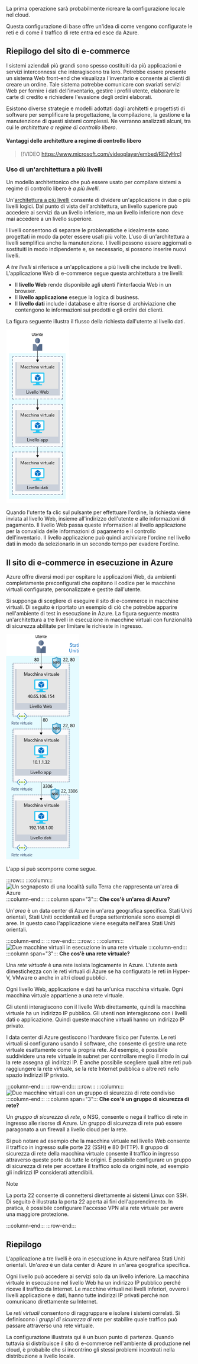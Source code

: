 La prima operazione sarà probabilmente ricreare la configurazione locale nel cloud.

Questa configurazione di base offre un'idea di come vengono configurate le reti e di come il traffico di rete entra ed esce da Azure.

## <a name="your-e-commerce-site-at-a-glance"></a>Riepilogo del sito di e-commerce

I sistemi aziendali più grandi sono spesso costituiti da più applicazioni e servizi interconnessi che interagiscono tra loro. Potrebbe essere presente un sistema Web front-end che visualizza l'inventario e consente ai clienti di creare un ordine. Tale sistema potrebbe comunicare con svariati servizi Web per fornire i dati dell'inventario, gestire i profili utente, elaborare le carte di credito e richiedere l'evasione degli ordini elaborati.

Esistono diverse strategie e modelli adottati dagli architetti e progettisti di software per semplificare la progettazione, la compilazione, la gestione e la manutenzione di questi sistemi complessi. Ne verranno analizzati alcuni, tra cui le _architetture a regime di controllo libero_.

#### <a name="benefits-of-loosely-coupled-architectures"></a>Vantaggi delle architetture a regime di controllo libero

> [!VIDEO https://www.microsoft.com/videoplayer/embed/RE2yHrc]

### <a name="using-an-n-tier-architecture"></a>Uso di un'architettura a più livelli

Un modello architettonico che può essere usato per compilare sistemi a regime di controllo libero è _a più livelli_.

Un'[architettura a più livelli](https://docs.microsoft.com/azure/architecture/guide/architecture-styles/n-tier) consente di dividere un'applicazione in due o più livelli logici. Dal punto di vista dell'architettura, un livello superiore può accedere ai servizi da un livello inferiore, ma un livello inferiore non deve mai accedere a un livello superiore.

I livelli consentono di separare le problematiche e idealmente sono progettati in modo da poter essere usati più volte. L'uso di un'architettura a livelli semplifica anche la manutenzione. I livelli possono essere aggiornati o sostituiti in modo indipendente e, se necessario, si possono inserire nuovi livelli.

_A tre livelli_ si riferisce a un'applicazione a più livelli che include tre livelli. L'applicazione Web di e-commerce segue questa architettura a tre livelli:

* Il **livello Web** rende disponibile agli utenti l'interfaccia Web in un browser.
* Il **livello applicazione** esegue la logica di business.
* Il **livello dati** include i database e altre risorse di archiviazione che contengono le informazioni sui prodotti e gli ordini dei clienti.

La figura seguente illustra il flusso della richiesta dall'utente al livello dati.

![Figura che illustra un'architettura a tre livelli in cui ogni livello è ospitato in una macchina virtuale dedicata.](../media/2-three-tier.png)

Quando l'utente fa clic sul pulsante per effettuare l'ordine, la richiesta viene inviata al livello Web, insieme all'indirizzo dell'utente e alle informazioni di pagamento. Il livello Web passa queste informazioni al livello applicazione per la convalida delle informazioni di pagamento e il controllo dell'inventario. Il livello applicazione può quindi archiviare l'ordine nel livello dati in modo da selezionarlo in un secondo tempo per evadere l'ordine.

## <a name="your-e-commerce-site-running-on-azure"></a>Il sito di e-commerce in esecuzione in Azure

Azure offre diversi modi per ospitare le applicazioni Web, da ambienti completamente preconfigurati che ospitano il codice per le macchine virtuali configurate, personalizzate e gestite dall'utente.

Si supponga di scegliere di eseguire il sito di e-commerce in macchine virtuali. Di seguito è riportato un esempio di ciò che potrebbe apparire nell'ambiente di test in esecuzione in Azure. La figura seguente mostra un'architettura a tre livelli in esecuzione in macchine virtuali con funzionalità di sicurezza abilitate per limitare le richieste in ingresso. 

![Figura che illustra un'architettura a tre livelli in cui ogni livello è in esecuzione in una macchina virtuale separata. Ogni macchina virtuale è etichettata con l'indirizzo IP e si trova all'interno della propria rete virtuale. Ogni rete virtuale ha un gruppo di sicurezza di rete in cui sono elencate le porte aperte.](../media/2-test-deployment.png)

L'app si può scomporre come segue.

:::row:::
  :::column:::
    ![Un segnaposto di una località sulla Terra che rappresenta un'area di Azure](../media/2-azure-region.png)
  :::column-end:::
    :::column span="3"::: **Che cos'è un'area di Azure?**

Un'_area_ è un data center di Azure in un'area geografica specifica. Stati Uniti orientali, Stati Uniti occidentali ed Europa settentrionale sono esempi di aree. In questo caso l'applicazione viene eseguita nell'area Stati Uniti orientali.

  :::column-end:::
:::row-end:::
:::row:::
  :::column:::
    ![Due macchine virtuali in esecuzione in una rete virtuale](../media/2-azure-vnet.png)
  :::column-end:::
    :::column span="3"::: **Che cos'è una rete virtuale?**

Una _rete virtuale_ è una rete isolata logicamente in Azure. L'utente avrà dimestichezza con le reti virtuali di Azure se ha configurato le reti in Hyper-V, VMware o anche in altri cloud pubblici.

Ogni livello Web, applicazione e dati ha un'unica macchina virtuale. Ogni macchina virtuale appartiene a una rete virtuale.

Gli utenti interagiscono con il livello Web direttamente, quindi la macchina virtuale ha un indirizzo IP pubblico. Gli utenti non interagiscono con i livelli dati o applicazione. Quindi queste macchine virtuali hanno un indirizzo IP privato.

I data center di Azure gestiscono l'hardware fisico per l'utente. Le reti virtuali si configurano usando il software, che consente di gestire una rete virtuale esattamente come la propria rete. Ad esempio, è possibile suddividere una rete virtuale in subnet per controllare meglio il modo in cui la rete assegna gli indirizzi IP. È anche possibile scegliere quali altre reti può raggiungere la rete virtuale, se la rete Internet pubblica o altre reti nello spazio indirizzi IP privato.

  :::column-end:::
:::row-end:::
:::row:::
  :::column:::
    ![Due macchine virtuali con un gruppo di sicurezza di rete condiviso](../media/2-azure-nsg.png)
  :::column-end:::
    :::column span="3"::: **Che cos'è un gruppo di sicurezza di rete?**

Un _gruppo di sicurezza di rete_, o NSG, consente o nega il traffico di rete in ingresso alle risorse di Azure. Un gruppo di sicurezza di rete può essere paragonato a un firewall a livello cloud per la rete.

Si può notare ad esempio che la macchina virtuale nel livello Web consente il traffico in ingresso sulle porte 22 (SSH) e 80 (HTTP). Il gruppo di sicurezza di rete della macchina virtuale consente il traffico in ingresso attraverso queste porte da tutte le origini. È possibile configurare un gruppo di sicurezza di rete per accettare il traffico solo da origini note, ad esempio gli indirizzi IP considerati attendibili.

> [!NOTE]
> La porta 22 consente di connettersi direttamente ai sistemi Linux con SSH. Di seguito è illustrata la porta 22 aperta ai fini dell'apprendimento. In pratica, è possibile configurare l'accesso VPN alla rete virtuale per avere una maggiore protezione.

  :::column-end:::
:::row-end:::

## <a name="summary"></a>Riepilogo

L'applicazione a tre livelli è ora in esecuzione in Azure nell'area Stati Uniti orientali. Un'_area_ è un data center di Azure in un'area geografica specifica.

Ogni livello può accedere ai servizi solo da un livello inferiore. La macchina virtuale in esecuzione nel livello Web ha un indirizzo IP pubblico perché riceve il traffico da Internet. Le macchine virtuali nei livelli inferiori, ovvero i livelli applicazione e dati, hanno tutte indirizzi IP privati perché non comunicano direttamente su Internet.

Le _reti virtuali_ consentono di raggruppare e isolare i sistemi correlati. Si definiscono i _gruppi di sicurezza di rete_ per stabilire quale traffico può passare attraverso una rete virtuale.

La configurazione illustrata qui è un buon punto di partenza. Quando tuttavia si distribuisce il sito di e-commerce nell'ambiente di produzione nel cloud, è probabile che si incontrino gli stessi problemi incontrati nella distribuzione a livello locale.
